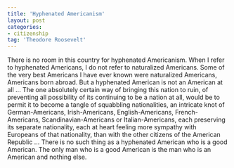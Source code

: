 ```yaml
---
title: 'Hyphenated Americanism'
layout: post
categories:
- citizenship
tag: 'Theodore Roosevelt'
---
```


There is no room in this country for hyphenated Americanism. When I refer to hyphenated Americans, I do not refer to naturalized Americans. Some of the very best Americans I have ever known were naturalized Americans, Americans born abroad. But a hyphenated American is not an American at all ... The one absolutely certain way of bringing this nation to ruin, of preventing all possibility of its continuing to be a nation at all, would be to permit it to become a tangle of squabbling nationalities, an intricate knot of German-Americans, Irish-Americans, English-Americans, French-Americans, Scandinavian-Americans or Italian-Americans, each preserving its separate nationality, each at heart feeling more sympathy with Europeans of that nationality, than with the other citizens of the American Republic ... There is no such thing as a hyphenated American who is a good American. The only man who is a good American is the man who is an American and nothing else.